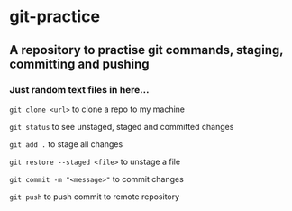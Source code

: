 
# git-practice

## A repository to practise git commands, staging, committing and pushing

### Just random text files in here...

`git clone <url>` to clone a repo to my machine

`git status` to see unstaged, staged and committed changes

`git add .` to stage all changes

`git restore --staged <file>` to unstage a file

`git commit -m "<message>"` to commit changes

`git push` to push commit to remote repository